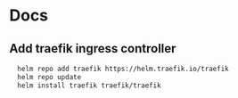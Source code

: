 # Docs

## Add traefik ingress controller

```bash
  helm repo add traefik https://helm.traefik.io/traefik
  helm repo update
  helm install traefik traefik/traefik
```